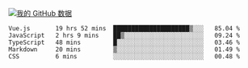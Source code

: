 [![我的 GitHub 数据](https://github-readme-stats.vercel.app/api?username=unbrain&?theme=dark)]()

<!--START_SECTION:waka-->
```text
Vue.js       19 hrs 52 mins  █████████████████████▒░░░   85.04 % 
JavaScript   2 hrs 9 mins    ██▒░░░░░░░░░░░░░░░░░░░░░░   09.24 % 
TypeScript   48 mins         █░░░░░░░░░░░░░░░░░░░░░░░░   03.46 % 
Markdown     20 mins         ▒░░░░░░░░░░░░░░░░░░░░░░░░   01.49 % 
CSS          6 mins          ░░░░░░░░░░░░░░░░░░░░░░░░░   00.48 % 
```
<!--END_SECTION:waka-->
